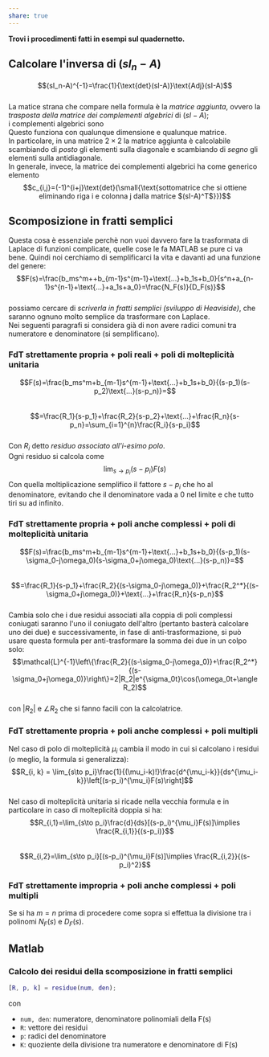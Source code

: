 ```yaml
---  
share: true  
---  
```

**Trovi i procedimenti fatti in esempi sul quadernetto.**  
  
## Calcolare l'inversa di $(sI_n-A)$  
$$(sI_n-A)^{-1}=\frac{1}{\text{det}(sI-A)}\text{Adj}(sI-A)$$  
La matice strana che compare nella formula è la *matrice aggiunta*, ovvero la *trasposta della matrice dei complementi algebrici* di $(sI-A)$;  
i complementi algebrici sono   
Questo funziona con qualunque dimensione e qualunque matrice.  
In particolare, in una matrice $2\times2$ la matrice aggiunta è calcolabile scambiando di *posto* gli elementi sulla diagonale e scambiando di *segno* gli elementi sulla antidiagonale.  
In generale, invece, la matrice dei complementi algebrici ha come generico elemento   
$$c_{i,j}=(-1)^{i+j}\text{det}(\small{\text{sottomatrice che si ottiene eliminando riga i e colonna j dalla matrice $(sI-A)^T$}})$$  
## Scomposizione in fratti semplici  
Questa cosa è essenziale perchè non vuoi davvero fare la trasformata di Laplace di funzioni complicate, quelle cose le fa MATLAB se pure ci va bene. Quindi noi cerchiamo di semplificarci la vita e davanti ad una funzione del genere:  
$$F(s)=\frac{b_ms^m++b_{m-1}s^{m-1}+\text{...}+b_1s+b_0}{s^n+a_{n-1}s^{n-1}+\text{...}+a_1s+a_0}=\frac{N_F(s)}{D_F(s)}$$  
possiamo cercare di *scriverla in fratti semplici (sviluppo di Heaviside)*, che saranno ognuno molto semplice da trasformare con Laplace.  
Nei seguenti paragrafi si considera già di non avere radici comuni tra numeratore e denominatore (si semplificano).  
### FdT strettamente propria + poli reali + poli di molteplicità unitaria  
$$F(s)=\frac{b_ms^m+b_{m-1}s^{m-1}+\text{...}+b_1s+b_0}{(s-p_1)(s-p_2)\text{...}(s-p_n)}=$$  
$$=\frac{R_1}{s-p_1}+\frac{R_2}{s-p_2}+\text{...}+\frac{R_n}{s-p_n}=\sum_{i=1}^{n}\frac{R_i}{s-p_i}$$  
Con $R_i$ detto *residuo associato all'$i$-esimo polo*.  
Ogni residuo si calcola come $$\lim_{s\to p_i}(s-p_i)F(s)$$Con quella moltiplicazione semplifico il fattore $s-p_i$ che ho al denominatore, evitando che il denominatore vada a $0$ nel limite e che tutto tiri su ad infinito.   
### FdT strettamente propria + poli anche complessi + poli di molteplicità unitaria   
$$F(s)=\frac{b_ms^m+b_{m-1}s^{m-1}+\text{...}+b_1s+b_0}{(s-p_1)(s-\sigma_0-j\omega_0)(s-\sigma_0+j\omega_0)\text{...}(s-p_n)}=$$  
$$=\frac{R_1}{s-p_1}+\frac{R_2}{(s-\sigma_0-j\omega_0)}+\frac{R_2^*}{(s-\sigma_0+j\omega_0)}+\text{...}+\frac{R_n}{s-p_n}$$  
Cambia solo che i due residui associati alla coppia di poli complessi coniugati saranno l'uno il coniugato dell'altro (pertanto basterà calcolare uno dei due) e successivamente, in fase di anti-trasformazione, si può usare questa formula per anti-trasformare la somma dei due in un colpo solo: $$\mathcal{L}^{-1}\left\{\frac{R_2}{(s-\sigma_0-j\omega_0)}+\frac{R_2^*}{(s-\sigma_0+j\omega_0)}\right\}=2|R_2|e^{\sigma_0t}\cos(\omega_0t+\angle R_2)$$  
con $|R_2|$ e $\angle R_2$ che si fanno facili con la calcolatrice.  
### FdT strettamente propria + poli anche complessi + poli multipli  
Nel caso di polo di molteplicità $\mu_i$ cambia il modo in cui si calcolano i residui (o meglio, la formula si generalizza):  
$$R_{i, k} = \lim_{s\to p_i}\frac{1}{(\mu_i-k)!}\frac{d^{\mu_i-k}}{ds^{\mu_i-k}}\left[(s-p_i)^{\mu_i}F(s)\right]$$  
Nel caso di molteplicità unitaria si ricade nella vecchia formula e in particolare in caso di molteplicità doppia si ha:  
$$R_{i,1}=\lim_{s\to p_i}\frac{d}{ds}[(s-p_i)^{\mu_i}F(s)]\implies \frac{R_{i,1}}{(s-p_i)}$$  
$$R_{i,2}=\lim_{s\to p_i}[(s-p_i)^{\mu_i}F(s)]\implies \frac{R_{i,2}}{(s-p_i)^2}$$  
### FdT strettamente impropria + poli anche complessi + poli multipli  
Se si ha $m=n$ prima di procedere come sopra si effettua la divisione tra i polinomi $N_F(s)$ e $D_F(s)$.  
## Matlab  
### Calcolo dei residui della scomposizione in fratti semplici  
```MATLAB  
[R, p, k] = residue(num, den);  
```  
con   
- `num, den`: numeratore, denominatore polinomiali della F(s)  
- `R`: vettore dei residui  
- `p`: radici del denominatore  
- `K`: quoziente della divisione tra numeratore e denominatore di F(s)  

